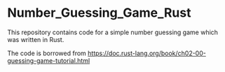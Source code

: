 # Number_Guessing_Game_Rust

This repository contains code for a simple number guessing game which was written in Rust.  

The code is borrowed from  https://doc.rust-lang.org/book/ch02-00-guessing-game-tutorial.html

